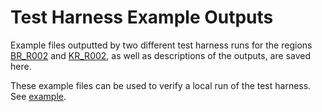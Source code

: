 # Test Harness Example Outputs

Example files outputted by two different test harness runs for the regions [BR_R002](BR_R002) and [KR_R002](KR_R002), as well as descriptions of the outputs, are saved here.

These example files can be used to verify a local run of the test harness. See [example](../README.md).
